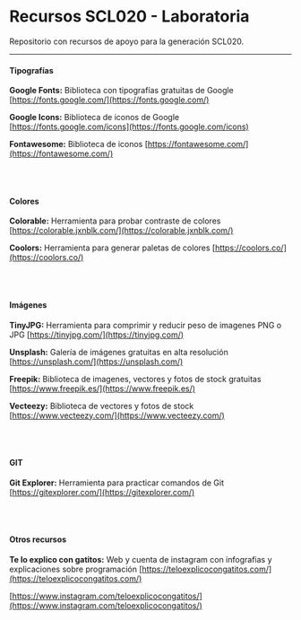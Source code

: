 # Recursos SCL020 - Laboratoria

Repositorio con recursos de apoyo para la generación SCL020.

---

#### Tipografías

**Google Fonts:** Biblioteca con tipografías gratuitas de Google
[https://fonts.google.com/](https://fonts.google.com/)

**Google Icons:** Biblioteca de iconos de Google
[https://fonts.google.com/icons](https://fonts.google.com/icons)

**Fontawesome:** Biblioteca de iconos
[https://fontawesome.com/](https://fontawesome.com/)

<br>
<br>

#### Colores

**Colorable:** Herramienta para probar contraste de colores
[https://colorable.jxnblk.com/](https://colorable.jxnblk.com/)

**Coolors:** Herramienta para generar paletas de colores
[https://coolors.co/](https://coolors.co/)

<br>
<br>

#### Imágenes

**TinyJPG:** Herramienta para comprimir y reducir peso de imagenes PNG o JPG
[https://tinyjpg.com/](https://tinyjpg.com/)

**Unsplash:** Galería de imágenes gratuitas en alta resolución
[https://unsplash.com/](https://unsplash.com/)

**Freepik:** Biblioteca de imagenes, vectores y fotos de stock gratuitas
[https://www.freepik.es/](https://www.freepik.es/)

**Vecteezy:** Biblioteca de vectores y fotos de stock
[https://www.vecteezy.com/](https://www.vecteezy.com/)

<br>
<br>

#### GIT

**Git Explorer:** Herramienta para practicar comandos de Git
[https://gitexplorer.com/](https://gitexplorer.com/)

<br>
<br>

#### Otros recursos

**Te lo explico con gatitos:** Web y cuenta de instagram con infografias y explicaciones sobre programación
[https://teloexplicocongatitos.com/](https://teloexplicocongatitos.com/)

[https://www.instagram.com/teloexplicocongatitos/](https://www.instagram.com/teloexplicocongatitos/)